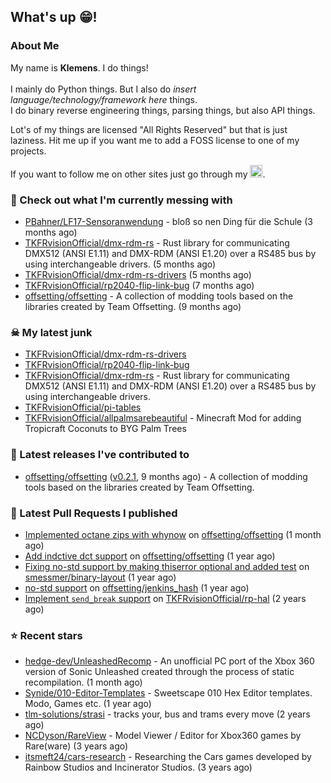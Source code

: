 ## What's up 😁!




### About Me

My name is **Klemens**. I do things!
<br><br>
I mainly do Python things. But I also do *insert language/technology/framework here* things.
<br>
I do binary reverse engineering things, parsing things, but also API things.

Lot's of my things are licensed "All Rights Reserved" but that is just laziness. Hit me up if you want me to add a FOSS license to one of my projects.

If you want to follow me on other sites just go through my [<img alt="linktree" width="20px" src="https://res.cloudinary.com/crunchbase-production/image/upload/c_lpad,f_auto,q_auto:eco,dpr_1/h90nveymaytblh5fldz8" />](https://linktr.ee/tkfrvision).

### 🥴 Check out what I'm currently messing with

- [PBahner/LF17-Sensoranwendung](https://github.com/PBahner/LF17-Sensoranwendung) - bloß so nen Ding für die Schule (3 months ago)
- [TKFRvisionOfficial/dmx-rdm-rs](https://github.com/TKFRvisionOfficial/dmx-rdm-rs) - Rust library for communicating DMX512 (ANSI E1.11) and DMX-RDM (ANSI E1.20) over a RS485 bus by using interchangeable drivers. (5 months ago)
- [TKFRvisionOfficial/dmx-rdm-rs-drivers](https://github.com/TKFRvisionOfficial/dmx-rdm-rs-drivers) (5 months ago)
- [TKFRvisionOfficial/rp2040-flip-link-bug](https://github.com/TKFRvisionOfficial/rp2040-flip-link-bug) (7 months ago)
- [offsetting/offsetting](https://github.com/offsetting/offsetting) - A collection of modding tools based on the libraries created by Team Offsetting. (9 months ago)

### ☠ My latest junk

- [TKFRvisionOfficial/dmx-rdm-rs-drivers](https://github.com/TKFRvisionOfficial/dmx-rdm-rs-drivers)
- [TKFRvisionOfficial/rp2040-flip-link-bug](https://github.com/TKFRvisionOfficial/rp2040-flip-link-bug)
- [TKFRvisionOfficial/dmx-rdm-rs](https://github.com/TKFRvisionOfficial/dmx-rdm-rs) - Rust library for communicating DMX512 (ANSI E1.11) and DMX-RDM (ANSI E1.20) over a RS485 bus by using interchangeable drivers.
- [TKFRvisionOfficial/pi-tables](https://github.com/TKFRvisionOfficial/pi-tables)
- [TKFRvisionOfficial/allpalmsarebeautiful](https://github.com/TKFRvisionOfficial/allpalmsarebeautiful) - Minecraft Mod for adding Tropicraft Coconuts to BYG Palm Trees

### 🔭 Latest releases I've contributed to

- [offsetting/offsetting](https://github.com/offsetting/offsetting) ([v0.2.1](https://github.com/offsetting/offsetting/releases/tag/v0.2.1), 9 months ago) - A collection of modding tools based on the libraries created by Team Offsetting.

### 🔨 Latest Pull Requests I published

- [Implemented octane zips with whynow](https://github.com/offsetting/offsetting/pull/4) on [offsetting/offsetting](https://github.com/offsetting/offsetting) (1 month ago)
- [Add indctive dct support](https://github.com/offsetting/offsetting/pull/3) on [offsetting/offsetting](https://github.com/offsetting/offsetting) (1 year ago)
- [Fixing no-std support by making thiserror optional and added test](https://github.com/smessmer/binary-layout/pull/28) on [smessmer/binary-layout](https://github.com/smessmer/binary-layout) (1 year ago)
- [no-std support](https://github.com/offsetting/jenkins_hash/pull/2) on [offsetting/jenkins_hash](https://github.com/offsetting/jenkins_hash) (1 year ago)
- [Implement `send_break` support](https://github.com/TKFRvisionOfficial/rp-hal/pull/2) on [TKFRvisionOfficial/rp-hal](https://github.com/TKFRvisionOfficial/rp-hal) (2 years ago)

### ⭐ Recent stars

- [hedge-dev/UnleashedRecomp](https://github.com/hedge-dev/UnleashedRecomp) - An unofficial PC port of the Xbox 360 version of Sonic Unleashed created through the process of static recompilation. (1 month ago)
- [Synide/010-Editor-Templates](https://github.com/Synide/010-Editor-Templates) - Sweetscape 010 Hex Editor templates. Modo, Games etc. (1 year ago)
- [tlm-solutions/strasi](https://github.com/tlm-solutions/strasi) - tracks your, bus and trams every move (2 years ago)
- [NCDyson/RareView](https://github.com/NCDyson/RareView) - Model Viewer / Editor for Xbox360 games by Rare(ware) (3 years ago)
- [itsmeft24/cars-research](https://github.com/itsmeft24/cars-research) - Researching the Cars games developed by Rainbow Studios and Incinerator Studios. (3 years ago)
